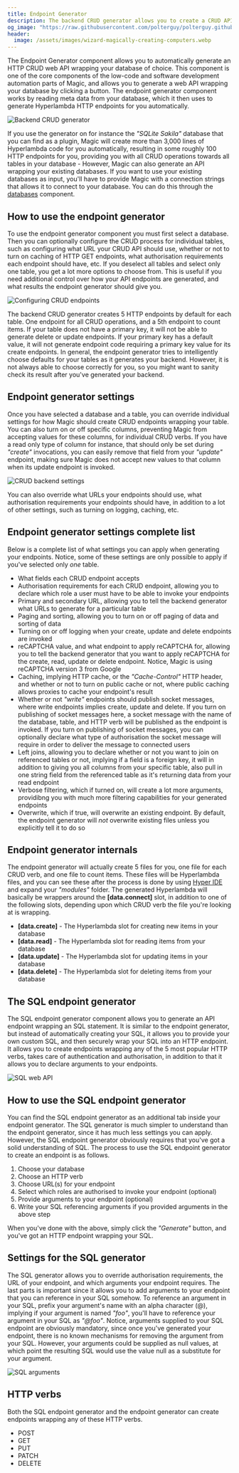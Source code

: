 ```yaml
---
title: Endpoint Generator
description: The backend CRUD generator allows you to create a CRUD API wrapping your database in seconds. Magic will read meta data from your database, and automatically create all required code for you.
og_image: "https://raw.githubusercontent.com/polterguy/polterguy.github.io/master/images/backend-crud.jpg"
header:
  image: /assets/images/wizard-magically-creating-computers.webp
---
```


The Endpoint Generator component allows you to automatically generate an HTTP CRUD web API wrapping your database
of choice. This component is one of the core components of the low-code and software development automation parts of Magic,
and allows you to generate a web API wrapping your database by clicking a button. The endpoint generator component
works by reading meta data from your database, which it then uses to generate Hyperlambda HTTP endpoints for you
automatically.

![Backend CRUD generator](https://raw.githubusercontent.com/polterguy/polterguy.github.io/master/images/backend-crud.jpg)

If you use the generator on for instance the _"SQLite Sakila"_ database that you can find as a plugin,
Magic will create more than 3,000 lines of Hyperlambda code for you automatically, resulting in some
roughly 100 HTTP endpoints for you, providing you with all CRUD operations towards all
tables in your database - However, Magic can also generate an API wrapping your existing databases. If you
want to use your existing databases as input, you'll have to provide Magic with a connection strings
that allows it to connect to your database. You can do this through the [databases](/dashboard/databases/) component.

## How to use the endpoint generator

To use the endpoint generator component you must first select a database. Then you can optionally configure the
CRUD process for individual tables, such as configuring what URL your CRUD API should use, whether or
not to turn on caching of HTTP GET endpoints, what authorisation requirements each endpoint should have,
etc. If you deselect all tables and select only one table, you get a lot more options
to choose from. This is useful if you need additional control over how your API endpoints are generated,
and what results the endpoint generator should give you.

![Configuring CRUD endpoints](https://raw.githubusercontent.com/polterguy/polterguy.github.io/master/images/configuring-crud.jpg)

The backend CRUD generator creates 5 HTTP endpoints by default for each table. One endpoint
for all CRUD operations, and a 5th endpoint to count items. If your table does not have a primary key,
it will not be able to generate delete or update endpoints. If your primary key has a default value,
it will not generate endpoint code requiring a primary key value for its create endpoints. In general,
the endpoint generator tries to intelligently choose defaults for your tables as it generates your backend.
However, it is not always able to choose correctly for you, so you might want to sanity check its result
after you've generated your backend.

## Endpoint generator settings

Once you have selected a database and a table, you can override individual settings for how Magic should
create CRUD endpoints wrapping your table. You can also turn on or off specific columns, preventing Magic
from accepting values for these columns, for individual CRUD verbs. If you have a read only type of column
for instance, that should only be set during _"create"_ invocations, you can easily remove that field from
your _"update"_ endpoint, making sure Magic does not accept new values to that column when its update endpoint
is invoked.

![CRUD backend settings](https://raw.githubusercontent.com/polterguy/polterguy.github.io/master/images/crud-settings.jpg)

You can also override what URLs your endpoints should use, what authorisation requirements
your endpoints should have, in addition to a lot of other settings, such as turning on logging, caching, etc.

## Endpoint generator settings complete list

Below is a complete list of what settings you can apply when generating your endpoints. Notice, some of these
settings are only possible to apply if you've selected only _one_ table.

* What fields each CRUD endpoint accepts
* Authorisation requirements for each CRUD endpoint, allowing you to declare which role a user must have to be able to invoke your endpoints
* Primary and secondary URL, allowing you to tell the backend generator what URLs to generate for a particular table
* Paging and sorting, allowing you to turn on or off paging of data and sorting of data
* Turning on or off logging when your create, update and delete endpoints are invoked
* reCAPTCHA value, and what endpoint to apply reCAPTCHA for, allowing you to tell the backend generator that you want to apply reCAPTCHA for the create, read, update or delete endpoint. Notice, Magic is using reCAPTCHA version 3 from Google
* Caching, implying HTTP cache, or the _"Cache-Control"_ HTTP header, and whether or not to turn on public cache or not, where public caching allows proxies to cache your endpoint's result
* Whether or not _"write"_ endpoints should publish socket messages, where write endpoints implies create, update and delete. If you turn on publishing of socket messages here, a socket message with the name of the database, table, and HTTP verb will be published as the endpoint is invoked. If you turn on publishing of socket messages, you can optionally declare what type of authorisation the socket message will require in order to deliver the message to connected users
* Left joins, allowing you to declare whether or not you want to join on referenced tables or not, implying if a field is a foreign key, it will in addition to giving you all columns from your specific table, also pull in one string field from the referenced table as it's returning data from your read endpoint
* Verbose filtering, which if turned on, will create a lot more arguments, providibng you with much more filtering capabilities for your generated endpoints
* Overwrite, which if true, will overwrite an existing endpoint. By default, the endpoint generator will _not_ overwrite existing files unless you explicitly tell it to do so

## Endpoint generator internals

The endpoint generator will actually create 5 files for you, one file for each CRUD verb, and one file to count items.
These files will be Hyperlambda files, and you can see these after the process is done by
using [Hyper IDE](/dashboard/hyper-ide/) and expand your _"modules"_ folder. The generated Hyperlambda
will basically be wrappers around the **[data.connect]** slot, in addition to one of the following slots, depending
upon which CRUD verb the file you're looking at is wrapping.

* __[data.create]__ - The Hyperlambda slot for creating new items in your database
* __[data.read]__ - The Hyperlambda slot for reading items from your database
* __[data.update]__ - The Hyperlambda slot for updating items in your database
* __[data.delete]__ - The Hyperlambda slot for deleting items from your database


## The SQL endpoint generator

The SQL endpoint generator component allows you to generate an API endpoint wrapping an SQL statement.
It is similar to the endpoint generator, but instead of
automatically creating your SQL, it allows you to provide your own custom SQL, and then securely wrap your SQL into
an HTTP endpoint. It allows you to create endpoints wrapping any of the 5 most popular HTTP verbs, takes care of
authentication and authorisation, in addition to that it allows you to declare arguments to your endpoints.

![SQL web API](https://raw.githubusercontent.com/polterguy/polterguy.github.io/master/images/sql-web-api.jpg)

## How to use the SQL endpoint generator

You can find the SQL endpoint generator as an additional tab inside your endpoint generator. The SQL generator
is much simpler to understand than the endpoint generator, since it has much less settings you can apply.
However, the SQL endpoint generator obviously requires that you've got a solid understanding of SQL.
The process to use the SQL endpoint generator to create an endpoint is as follows.

1. Choose your database
2. Choose an HTTP verb
3. Choose URL(s) for your endpoint
4. Select which roles are authorised to invoke your endpoint (optional)
5. Provide arguments to your endpoint (optional)
6. Write your SQL referencing arguments if you provided arguments in the above step

When you've done with the above, simply click the _"Generate"_ button, and you've got an HTTP endpoint
wrapping your SQL.

## Settings for the SQL generator

The SQL generator allows you to override authorisation requirements, the URL of your endpoint, and which arguments
your endpoint requires. The last parts is important since it allows you to add arguments to your endpoint that
you can reference in your SQL somehow. To reference an argument in your SQL, prefix your argument's name with an alpha
character (@), implying if your argument is named _"foo"_, you'll have to reference your argument in your SQL
as _"@foo"_. Notice, arguments supplied to your SQL endpoint are obviously mandatory, since once you've generated
your endpoint, there is no known mechanisms for removing the argument from your SQL. However, your arguments
could be supplied as null values, at which point the resulting SQL would use the value null as a substitute
for your argument.

![SQL arguments](https://raw.githubusercontent.com/polterguy/polterguy.github.io/master/images/sql-arguments.jpg)

## HTTP verbs

Both the SQL endpoint generator and the endpoint generator can create endpoints wrapping any of these HTTP verbs.

* POST
* GET
* PUT
* PATCH
* DELETE
